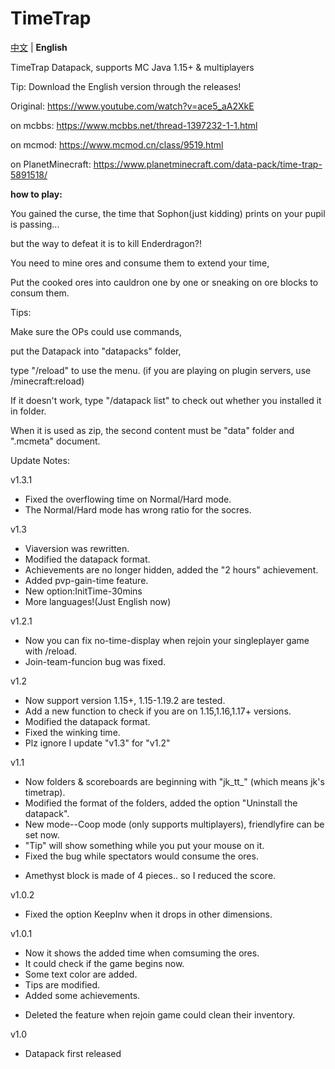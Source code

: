 # TimeTrap

[中文](https://github.com/JesKi13567/TimeTrap/blob/main/README.md) | **English**

TimeTrap Datapack, supports MC Java 1.15+ & multiplayers

Tip: Download the English version through the releases!

Original: https://www.youtube.com/watch?v=ace5_aA2XkE

on mcbbs: https://www.mcbbs.net/thread-1397232-1-1.html

on mcmod: https://www.mcmod.cn/class/9519.html

on PlanetMinecraft: https://www.planetminecraft.com/data-pack/time-trap-5891518/

**how to play:**

You gained the curse, the time that Sophon(just kidding) prints on your pupil is passing...

but the way to defeat it is to kill Enderdragon?!


You need to mine ores and consume them to extend your time,

Put the cooked ores into cauldron one by one or sneaking on ore blocks to consum them.

Tips:

Make sure the OPs could use commands,

put the Datapack into "datapacks" folder,

type "/reload" to use the menu. (if you are playing on plugin servers, use /minecraft:reload)

If it doesn't work, type "/datapack list" to check out whether you installed it in folder.

When it is used as zip, the second content must be "data" folder and ".mcmeta" document.


Update Notes:

v1.3.1
+ Fixed the overflowing time on Normal/Hard mode.
+ The Normal/Hard mode has wrong ratio for the socres.


v1.3
+ Viaversion was rewritten.
+ Modified the datapack format.
+ Achievements are no longer hidden, added the "2 hours" achievement.
+ Added pvp-gain-time feature.
+ New option:InitTime-30mins
+ More languages!(Just English now)


v1.2.1
+ Now you can fix no-time-display when rejoin your singleplayer game with /reload.
+ Join-team-funcion bug was fixed.


v1.2

+ Now support version 1.15+, 1.15-1.19.2 are tested.
+ Add a new function to check if you are on 1.15,1.16,1.17+ versions.
+ Modified the datapack format.
+ Fixed the winking time.
+ Plz ignore I update "v1.3" for "v1.2"


v1.1

+ Now folders & scoreboards are beginning with "jk_tt_" (which means jk's timetrap).
+ Modified the format of the folders, added the option "Uninstall the datapack".
+ New mode--Coop mode (only supports multiplayers), friendlyfire can be set now.
+ "Tip" will show something while you put your mouse on it.
+ Fixed the bug while spectators would consume the ores.
- Amethyst block is made of 4 pieces.. so I reduced the score.


v1.0.2

+ Fixed the option KeepInv when it drops in other dimensions.


v1.0.1

+ Now it shows the added time when comsuming the ores.
+ It could check if the game begins now.
+ Some text color are added.
+ Tips are modified.
+ Added some achievements.
- Deleted the feature when rejoin game could clean their inventory.

v1.0

+ Datapack first released